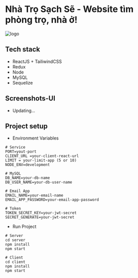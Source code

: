 # Nhà Trọ Sạch Sẽ - Website tìm phòng trọ, nhà ở!

![logo](https://res.cloudinary.com/ltnkiet/image/upload/v1703661380/nhatrosachse/logo_ntss_tezyvz.png)


## Tech stack

- ReactJS + TailiwindCSS
- Redux
- Node
- MySQL
- Sequelize

## Screenshots-UI

- Updating...

## Project setup

- Environment Variables

```
# Service
PORT=yout-port
CLIENT_URL =your-client-react-url
LIMIT = your-limit-app (5 or 10)
NODE_ENV=development

# MySQL
DB_NAME=your-db-name
DB_USER_NAME=your-db-user-name

# Email App
EMAIL_NAME=your-email-name
EMAIL_APP_PASSWORD=your-email-app-password

# Token
TOKEN_SECRET_KEY=your-jwt-secret
SECRET_GENERATE=your-jwt-secret

```

- Run Project

```
# Server
cd server
npm install
npm start

# Client
cd client
npm install
npm start

```
